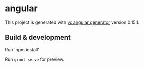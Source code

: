 # angular

This project is generated with [yo angular generator](https://github.com/yeoman/generator-angular)
version 0.15.1.

## Build & development

Run 'npm install'

Run `grunt serve` for preview.

